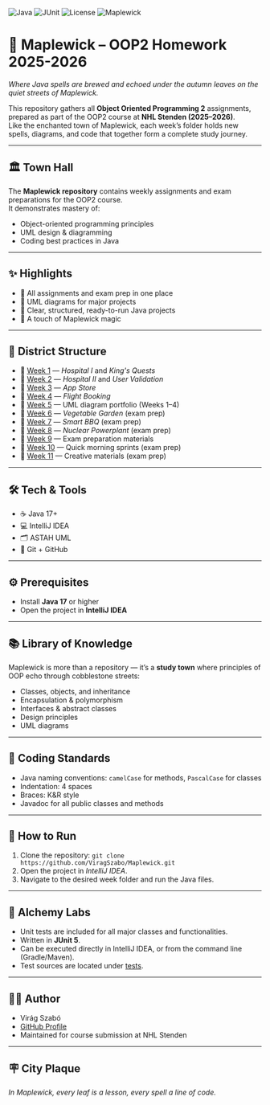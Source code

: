 ![Java](https://img.shields.io/badge/Java-17-blue)
![JUnit](https://img.shields.io/badge/Tests-JUnit%205-red)
![License](https://img.shields.io/badge/License-MIT-green)
![Maplewick](https://img.shields.io/badge/Made%20in-Maplewick-orange)

# 🍁 Maplewick – OOP2 Homework 2025-2026
*Where Java spells are brewed and echoed under the autumn leaves on the quiet streets of Maplewick.*

This repository gathers all **Object Oriented Programming 2** assignments, prepared as part of the OOP2 course at **NHL Stenden (2025–2026)**.  
Like the enchanted town of Maplewick, each week’s folder holds new spells, diagrams, and code that together form a complete study journey.

---

## 🏛️ Town Hall
The **Maplewick repository** contains weekly assignments and exam preparations for the OOP2 course.  
It demonstrates mastery of:
- Object-oriented programming principles
- UML design & diagramming
- Coding best practices in Java

---

## ✨ Highlights
- 🍂 All assignments and exam prep in one place
- 📘 UML diagrams for major projects
- 🧙 Clear, structured, ready-to-run Java projects
- 🔮 A touch of Maplewick magic

---

## 📂 District Structure
- 📁 [Week 1](implementation/implementation/week1/) — *Hospital I* and *King's Quests*   
- 📁 [Week 2](implementation/implementation/week2/) — *Hospital II* and *User Validation*   
- 📁 [Week 3](implementation/implementation/week3/) — *App Store*
- 📁 [Week 4](implementation/implementation/week4/) — *Flight Booking*   
- 📁 [Week 5](implementation/implementation/week5/) — UML diagram portfolio (Weeks 1–4)
- 📁 [Week 6](implementation/implementation/week6/) — *Vegetable Garden* (exam prep)
- 📁 [Week 7](implementation/implementation/week7/) — *Smart BBQ* (exam prep)
- 📁 [Week 8](implementation/implementation/week8/) — *Nuclear Powerplant* (exam prep)
- 📁 [Week 9](implementation/implementation/week9/) — Exam preparation materials
- 📁 [Week 10](implementation/implementation/week9/) — Quick morning sprints (exam prep)
- 📁 [Week 11](implementation/implementation/week9/) — Creative materials (exam prep)

---

## 🛠️ Tech & Tools
- ☕ Java 17+
- 💻 IntelliJ IDEA
- 🗂️ ASTAH UML
- 🔗 Git + GitHub

---

## ⚙️ Prerequisites
- Install **Java 17** or higher
- Open the project in **IntelliJ IDEA**

---

## 📚 Library of Knowledge
Maplewick is more than a repository — it’s a **study town** where principles of OOP echo through cobblestone streets:
- Classes, objects, and inheritance
- Encapsulation & polymorphism
- Interfaces & abstract classes
- Design principles
- UML diagrams

---

## 📏 Coding Standards
- Java naming conventions: `camelCase` for methods, `PascalCase` for classes
- Indentation: 4 spaces
- Braces: K&R style
- Javadoc for all public classes and methods

---

## 🚀 How to Run
1. Clone the repository: `git clone https://github.com/ViragSzabo/Maplewick.git`
2. Open the project in *IntelliJ IDEA*.
3. Navigate to the desired week folder and run the Java files.

---

## 🧪 Alchemy Labs
- Unit tests are included for all major classes and functionalities.
- Written in **JUnit 5**.
- Can be executed directly in IntelliJ IDEA, or from the command line (Gradle/Maven).
- Test sources are located under [tests](implementation/test/implementation).

---

## 👩‍💻 Author
- Virág Szabó  
- [GitHub Profile](https://github.com/ViragSzabo)
- Maintained for course submission at NHL Stenden

---

## 🪧 City Plaque
_In Maplewick, every leaf is a lesson, every spell a line of code._
